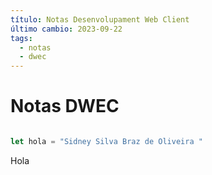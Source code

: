 ```yaml
---
título: Notas Desenvolupament Web Client
último cambio: 2023-09-22
tags:
  - notas
  - dwec
---
```

# Notas DWEC

```js

let hola = "Sidney Silva Braz de Oliveira "

```

Hola
